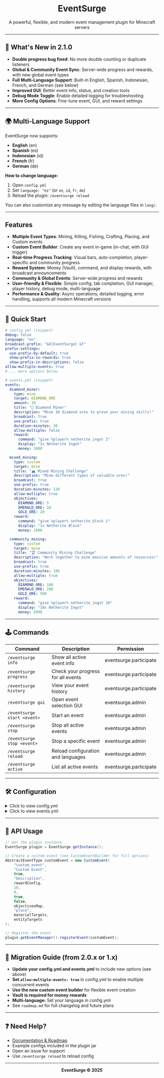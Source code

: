 <div align="center">
  <h1>EventSurge</h1>
  <p>A powerful, flexible, and modern event management plugin for Minecraft servers</p>
</div>

---

## 🚀 What's New in 2.1.0
- **Double progress bug fixed**: No more double counting or duplicate listeners
- **Global & Community Event Sync**: Server-wide progress and rewards, with new global event types
- **Full Multi-Language Support**: Built-in English, Spanish, Indonesian, French, and German (see below)
- **Improved GUI**: Better event info, status, and creation tools
- **Debug Mode Toggle**: Enable detailed logging for troubleshooting
- **More Config Options**: Fine-tune event, GUI, and reward settings

---

## 🌍 Multi-Language Support
EventSurge now supports:
- **English** (en)
- **Spanish** (es)
- **Indonesian** (id)
- **French** (fr)
- **German** (de)

**How to change language:**
1. Open `config.yml`
2. Set `language: "es"` (or `en`, `id`, `fr`, `de`)
3. Reload the plugin: `/eventsurge reload`

You can also customize any message by editing the language files in `lang/`.

---

## Features
- **Multiple Event Types**: Mining, Killing, Fishing, Crafting, Placing, and Custom events
- **Custom Event Builder**: Create any event in-game (in-chat, with GUI trigger)
- **Real-time Progress Tracking**: Visual bars, auto-completion, player-specific and community progress
- **Reward System**: Money (Vault), command, and display rewards, with broadcast announcements
- **Community & Global Events**: Server-wide progress and rewards
- **User-friendly & Flexible**: Simple config, tab completion, GUI manager, player history, debug mode, multi-language
- **Performance & Quality**: Async operations, detailed logging, error handling, supports all modern Minecraft versions

---

## 🏁 Quick Start
```yaml
# config.yml (snippet)
debug: false
language: "en"
broadcast-prefix: "&6[EventSurge] &f"
prefix-settings:
  use-prefix-by-default: true
  show-prefix-in-rewards: true
  show-prefix-in-descriptions: false
allow-multiple-events: true
# ... more options below
```

```yaml
# events.yml (snippet)
events:
  diamond_miner:
    type: mine
    target: DIAMOND_ORE
    amount: 10
    title: "💎 Diamond Miner"
    description: "Mine 10 diamond ores to prove your mining skills!"
    broadcast: true
    use-prefix: true
    duration-minutes: 30
    allow-multiple: false
    reward:
      command: "give %player% netherite_ingot 2"
      display: "2x Netherite Ingot"
      money: 1000

  mixed_mining:
    type: custom
    target: mine
    title: "🏔️ Mixed Mining Challenge"
    description: "Mine different types of valuable ores!"
    broadcast: true
    use-prefix: true
    duration-minutes: 120
    allow-multiple: true
    objectives:
      DIAMOND_ORE: 5
      EMERALD_ORE: 10
      GOLD_ORE: 20
    reward:
      command: "give %player% netherite_block 1"
      display: "1x Netherite Block"
      money: 2000

  community_mining:
    type: custom
    target: mine
    title: "🏆 Community Mining Challenge"
    description: "Work together to mine massive amounts of resources!"
    broadcast: true
    use-prefix: true
    duration-minutes: 180
    allow-multiple: true
    objectives:
      DIAMOND_ORE: 100
      EMERALD_ORE: 200
      GOLD_ORE: 500
    reward:
      command: "give %player% netherite_ingot 10"
      display: "10x Netherite Ingot"
      money: 5000
```

---

## 🕹️ Commands
| Command | Description | Permission |
|---------|-------------|------------|
| `/eventsurge info` | Show all active event info | eventsurge.participate |
| `/eventsurge progress` | Check your progress for all events | eventsurge.participate |
| `/eventsurge history` | View your event history | eventsurge.participate |
| `/eventsurge gui` | Open event selection GUI | eventsurge.admin |
| `/eventsurge start <event>` | Start an event | eventsurge.admin |
| `/eventsurge stop` | Stop all active events | eventsurge.admin |
| `/eventsurge stop <event>` | Stop a specific event | eventsurge.admin |
| `/eventsurge reload` | Reload configuration and languages | eventsurge.admin |
| `/eventsurge active` | List all active events | eventsurge.participate |

---

## 🛠️ Configuration
<details>
<summary>Click to view config.yml</summary>

```yaml
# EventSurge Configuration

debug: false
language: "en"
broadcast-prefix: "&6[EventSurge] &f"
prefix-settings:
  use-prefix-by-default: true
  show-prefix-in-rewards: true
  show-prefix-in-descriptions: false
messages:
  no-permission: "&cYou don't have permission to use this command!"
  event-start: "&aEvent has started: %event%"
  event-stop: "&cEvent has been stopped: %event%"
  event-complete: "&a%player% has completed the %event% event!"
  progress: "&7Progress: &e%current%&7/&e%target% &7%type%"
  event-reminder: "&7Event in progress: &e%event% &7- %description%"
  reward-announcement: "&a%player% has received &e%reward% &afor completing &6%event%! &7🎁"
  time-remaining: "&e%event% &7has &e%time% &7minutes remaining!"
  event-expired: "&cEvent &e%event% &chas expired!"
announce-sound: "ENTITY_EXPERIENCE_ORB_PICKUP"
reminder-sound: "BLOCK_NOTE_BLOCK_PLING"
auto-start: true
interval-seconds: 1800
announcement-interval: 300
allow-multiple-events: true
gui:
  title: "&8Event Manager"
  rows: 3
custom-events:
  max-duration: 1440
  max-objectives: 10
  allow-money-rewards: true
  allow-command-rewards: true
multiple-events:
  enabled: true
  max-concurrent: 5
  show-all-active: true
debug-settings:
  log-event-registration: true
  log-progress-updates: true
  log-reward-execution: true
  log-permission-checks: true
  log-configuration-loading: true
```
</details>

<details>
<summary>Click to view events.yml</summary>

```yaml
# Example events
events:
  diamond_miner:
    type: mine
    target: DIAMOND_ORE
    amount: 10
    title: "💎 Diamond Miner"
    description: "Mine 10 diamond ores to prove your mining skills!"
    broadcast: true
    use-prefix: true
    duration-minutes: 30
    allow-multiple: false
    reward:
      command: "give %player% netherite_ingot 2"
      display: "2x Netherite Ingot"
      money: 1000

  mixed_mining:
    type: custom
    target: mine
    title: "🏔️ Mixed Mining Challenge"
    description: "Mine different types of valuable ores!"
    broadcast: true
    use-prefix: true
    duration-minutes: 120
    allow-multiple: true
    objectives:
      DIAMOND_ORE: 5
      EMERALD_ORE: 10
      GOLD_ORE: 20
    reward:
      command: "give %player% netherite_block 1"
      display: "1x Netherite Block"
      money: 2000

  community_mining:
    type: custom
    target: mine
    title: "🏆 Community Mining Challenge"
    description: "Work together to mine massive amounts of resources!"
    broadcast: true
    use-prefix: true
    duration-minutes: 180
    allow-multiple: true
    objectives:
      DIAMOND_ORE: 100
      EMERALD_ORE: 200
      GOLD_ORE: 500
    reward:
      command: "give %player% netherite_ingot 10"
      display: "10x Netherite Ingot"
      money: 5000
```
</details>

---

## 🧩 API Usage
```java
// Get the plugin instance
EventSurge plugin = EventSurge.getInstance();

// Create a custom event (see CustomEventBuilder for full options)
AbstractEventType customEvent = new CustomEvent(
    "custom_event",
    "Custom Event",
    true,
    "Description",
    rewardConfig,
    10,
    0,
    true,
    false,
    objectivesMap,
    "place",
    materialTargets,
    entityTargets
);

// Register the event
plugin.getEventManager().registerEvent(customEvent);
```

---

## 🔄 Migration Guide (from 2.0.x or 1.x)
- **Update your config.yml and events.yml** to include new options (see above)
- **Set `allow-multiple-events: true`** in config.yml to enable multiple concurrent events
- **Use the new custom event builder** for flexible event creation
- **Vault is required for money rewards**
- **Multi-language:** Set your language in config.yml
- See `roadmap.md` for full changelog and future plans

---

## ❓ Need Help?
- [Documentation & Roadmap](./roadmap.md)
- Example configs included in the plugin jar
- Open an issue for support
- Use `/eventsurge reload` to reload config

---

<div align="center">
  <b>EventSurge &copy; 2025</b>
</div> 
